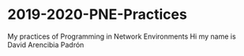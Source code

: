# 2019-2020-PNE-Practices
My practices of Programming in Network Environments
Hi my name is David Arencibia Padrón